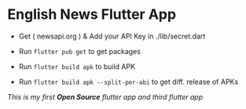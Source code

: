 # English News Flutter App



* Get ( newsapi.org ) & Add your API Key in ./lib/secret.dart

* Run `flutter pub get` to get packages
* Run `flutter build apk` to build APK 
* Run `flutter build apk --split-per-abi` to get diff. release of APKs


_This is my first **Open Source** flutter app and third flutter app_
